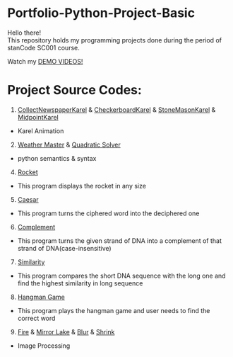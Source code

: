 # Portfolio-Python-Project-Basic
Hello there!\
This repository holds my programming projects done during the period of stanCode SC001 course.

Watch my [DEMO VIDEOS!](https://drive.google.com/drive/folders/1Gi3bn9qPW_gR0ISyGzVPLd5Bztdvd7rF?fbclid=IwAR36BW3v_bHn-Idsh-0_ROSWLwrXOzoervZId25OOzH2LX4b6FCGDfULdDg)

# Project Source Codes:
1. [CollectNewspaperKarel](https://github.com/coh1616/Portfolio-Python-Project-Basic/blob/main/stanCode_SC001/CollectNewspaperKarel.py) & [CheckerboardKarel](https://github.com/coh1616/Portfolio-Python-Project-Basic/blob/main/stanCode_SC001/CheckerboardKarel.py) & [StoneMasonKarel](https://github.com/coh1616/Portfolio-Python-Project-Basic/blob/main/stanCode_SC001/StoneMasonKarel.py) & [MidpointKarel](https://github.com/coh1616/Portfolio-Python-Project-Basic/blob/main/stanCode_SC001/MidpointKarel.py)
  - Karel Animation
2. [Weather Master](https://github.com/coh1616/Portfolio-Python-Project-Basic/blob/main/stanCode_SC001/weather_master.py) & [Quadratic Solver](https://github.com/coh1616/Portfolio-Python-Project-Basic/blob/main/stanCode_SC001/quadratic_solver.py)
  - python semantics & syntax
4. [Rocket](https://github.com/coh1616/Portfolio-Python-Project-Basic/blob/main/stanCode_SC001/rocket.py)
  - This program displays the rocket in any size
5. [Caesar](https://github.com/coh1616/Portfolio-Python-Project-Basic/blob/main/stanCode_SC001/caesar.py)
  - This program turns the ciphered word into the deciphered one
6. [Complement](https://github.com/coh1616/Portfolio-Python-Project-Basic/blob/main/stanCode_SC001/complement.py)
  - This program turns the given strand of DNA into a complement of that strand of DNA(case-insensitive)
7. [Similarity](https://github.com/coh1616/Portfolio-Python-Project-Basic/blob/main/stanCode_SC001/similarity.py)
  - This program compares the short DNA sequence with the long one and find the highest similarity in long sequence
8. [Hangman Game](https://github.com/coh1616/Portfolio-Python-Project-Basic/blob/main/stanCode_SC001/hangman_extension.py)
  - This program plays the hangman game and user needs to find the correct word
9. [Fire](https://github.com/coh1616/Portfolio-Python-Project-Basic/blob/main/stanCode_SC001/fire.py) & [Mirror Lake](https://github.com/coh1616/Portfolio-Python-Project-Basic/blob/main/stanCode_SC001/mirror_lake.py) & [Blur](https://github.com/coh1616/Portfolio-Python-Project-Basic/blob/main/stanCode_SC001/blur.py) & [Shrink](https://github.com/coh1616/Portfolio-Python-Project-Basic/blob/main/stanCode_SC001/shrink.py)
  - Image Processing
